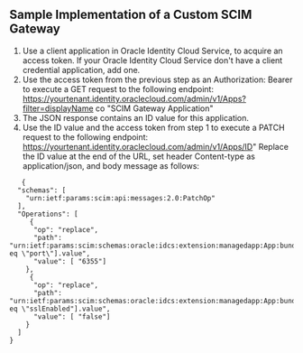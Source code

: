 ## Sample Implementation of a Custom SCIM Gateway

1. Use a client application in Oracle Identity Cloud Service, to acquire an access token. If your Oracle Identity Cloud Service don't have a client credential application, add one.
2. Use the access token from the previous step as an Authorization: Bearer to execute a GET request to the following endpoint: https://yourtenant.identity.oraclecloud.com/admin/v1/Apps?filter=displayName co "SCIM Gateway Application"
3. The JSON response contains an ID value for this application.
3. Use the ID value and the access token from step 1 to execute a PATCH request to the following endpoint: https://yourtenant.identity.oraclecloud.com/admin/v1/Apps/ID"
   Replace the ID value at the end of the URL, set header Content-type as application/json, and body message as follows:

```script
   {
  "schemas": [
    "urn:ietf:params:scim:api:messages:2.0:PatchOp"
  ],
  "Operations": [
     {
      "op": "replace",
      "path": "urn:ietf:params:scim:schemas:oracle:idcs:extension:managedapp:App:bundleConfigurationProperties[name eq \"port\"].value",
      "value": [ "6355"]
    },
     {
      "op": "replace",
      "path": "urn:ietf:params:scim:schemas:oracle:idcs:extension:managedapp:App:bundleConfigurationProperties[name eq \"sslEnabled"].value",
      "value": [ "false"]
    }
  ]
}
```